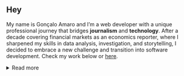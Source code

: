 ## Hey

My name is Gonçalo Amaro and I’m a web developer with a unique professional journey that bridges **journalism** and **technology**. After a decade covering financial markets as an economics reporter, where I sharpened my skills in data analysis, investigation, and storytelling, I decided to embrace a new challenge and transition into software development. Check my work below or [here](https://samarog.github.io/devcard/).

<details>
  <summary>Read more</summary>
<br/>
<p>
  In early 2025, I started a <strong>Full-stack Development certification</strong> at Udemy, from 
  <em>The App Brewery (London)</em>, building prototypes, some of which even grew into MVPs.
</p>

<p>
  I’ve worked on <strong>frontend projects</strong>, creating intuitive interfaces, UI/UX, animations, 
  and performance optimization with <strong>HTML, CSS, JavaScript, Bootstrap, jQuery, and React</strong>, 
  as well as <strong>backend development</strong> with <strong>Node.js/Express, PostgreSQL, and REST APIs</strong>, 
  with a strong emphasis on security and scalability.
</p>

<p>
  I also have hands-on experience in <strong>conversational AI</strong>, designing intelligent workflows, 
  training agents, and integrating frameworks like <strong>Botpress</strong> and <strong>Chatbase</strong> 
  into enterprise solutions.
</p>

<p>
  <em>Still learning and will always be.</em>
</p>


### Tech Stack

| Frontend | Backend | Conversational AI |
|----------|---------|-------------------|
| ![HTML5](https://img.shields.io/badge/HTML5-E34F26?style=for-the-badge&logo=html5&logoColor=white) | ![Node.js](https://img.shields.io/badge/Node.js-43853D?style=for-the-badge&logo=node.js&logoColor=white) | ![Botpress](https://img.shields.io/badge/Botpress-00AEEF?style=for-the-badge&logo=botpress&logoColor=white) |
| ![CSS3](https://img.shields.io/badge/CSS3-1572B6?style=for-the-badge&logo=css3&logoColor=white) | ![Express.js](https://img.shields.io/badge/Express.js-404D59?style=for-the-badge) | ![Chatbase](https://img.shields.io/badge/Chatbase-FF6F00?style=for-the-badge&logo=openai&logoColor=white) |
| ![JavaScript](https://img.shields.io/badge/JavaScript-F7DF1E?style=for-the-badge&logo=javascript&logoColor=black) | ![PostgreSQL](https://img.shields.io/badge/PostgreSQL-316192?style=for-the-badge&logo=postgresql&logoColor=white) | |
| ![React](https://img.shields.io/badge/React-20232A?style=for-the-badge&logo=react&logoColor=61DAFB) | ![REST API](https://img.shields.io/badge/REST-02569B?style=for-the-badge&logo=rest&logoColor=white) | |
| ![Bootstrap](https://img.shields.io/badge/Bootstrap-563D7C?style=for-the-badge&logo=bootstrap&logoColor=white) | | |
| ![jQuery](https://img.shields.io/badge/jQuery-0769AD?style=for-the-badge&logo=jquery&logoColor=white) | | |
</details>
